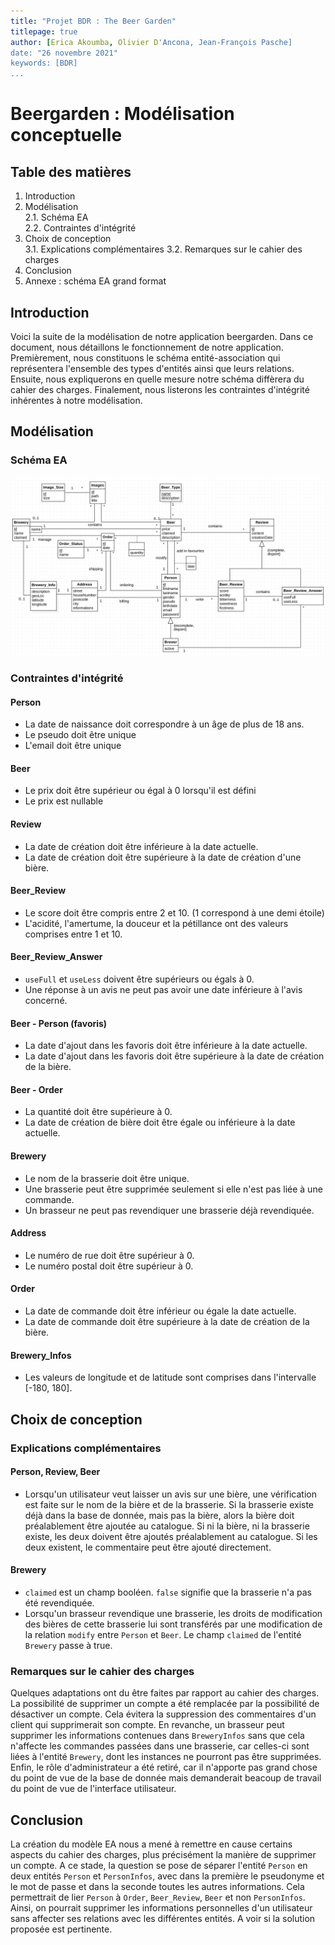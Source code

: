 ```yaml
---
title: "Projet BDR : The Beer Garden"
titlepage: true
author: [Erica Akoumba, Olivier D'Ancona, Jean-François Pasche]
date: "26 novembre 2021"
keywords: [BDR]
...
```


# Beergarden : Modélisation conceptuelle

## Table des matières

1. Introduction
2. Modélisation  
  2.1. Schéma EA  
  2.2. Contraintes d'intégrité
3. Choix de conception  
  3.1. Explications complémentaires
  3.2. Remarques sur le cahier des charges
4. Conclusion
5. Annexe : schéma EA grand format

## Introduction

Voici la suite de la modélisation de notre application beergarden. Dans ce document, nous détaillons le fonctionnement de notre application. Premièrement, nous constituons le schéma entité-association qui représentera l'ensemble des types d'entités ainsi que leurs relations. Ensuite, nous expliquerons en quelle mesure notre schéma diffèrera du cahier des charges. Finalement, nous listerons les contraintes d'intégrité inhérentes à notre modélisation.

## Modélisation

### Schéma EA

![Modélisation de "The Beer Garden"](6_schemaEA.png)

### Contraintes d'intégrité

#### Person
- La date de naissance doit correspondre à un âge de plus de 18 ans.
- Le pseudo doit être unique
- L'email doit être unique

#### Beer
- Le prix doit être supérieur ou égal à 0 lorsqu'il est défini
- Le prix est nullable

#### Review
- La date de création doit être inférieure à la date actuelle.
- La date de création doit être supérieure à la date de création d'une bière.

#### Beer_Review
- Le score doit être compris entre 2 et 10. (1 correspond à une demi étoile)
- L'acidité, l'amertume, la douceur et la pétillance ont des valeurs comprises entre 1 et 10.

#### Beer_Review_Answer
- `useFull` et `useLess` doivent être supérieurs ou égals à 0.
- Une réponse à un avis ne peut pas avoir une date inférieure à l'avis concerné.

#### Beer - Person (favoris)
- La date d'ajout dans les favoris doit être inférieure à la date actuelle.
- La date d'ajout dans les favoris doit être supérieure à la date de création de la bière.

#### Beer - Order
- La quantité doit être supérieure à 0.
- La date de création de bière doit être égale ou inférieure à la date actuelle.

#### Brewery
- Le nom de la brasserie doit être unique.
- Une brasserie peut être supprimée seulement si elle n'est pas liée à une commande.
- Un brasseur ne peut pas revendiquer une brasserie déjà revendiquée.

#### Address
- Le numéro de rue doit être supérieur à 0.
- Le numéro postal doit être supérieur à 0.

#### Order
- La date de commande doit être inférieur ou égale la date actuelle.
- La date de commande doit être supérieure à la date de création de la bière.

#### Brewery_Infos
- Les valeurs de longitude et de latitude sont comprises dans l'intervalle [-180, 180].

## Choix de conception

### Explications complémentaires

#### Person, Review, Beer

- Lorsqu'un utilisateur veut laisser un avis sur une bière, une vérification est faite sur le nom de la bière et de la brasserie. Si la brasserie existe déjà dans la base de donnée, mais pas la bière, alors la bière doit préalablement être ajoutée au catalogue. Si ni la bière, ni la brasserie existe, les deux doivent être ajoutés préalablement au catalogue. Si les deux existent, le commentaire peut être ajouté directement.

#### Brewery

- `claimed` est un champ booléen. `false` signifie que la brasserie n'a pas été revendiquée.
- Lorsqu'un brasseur revendique une brasserie, les droits de modification des bières de cette brasserie lui sont transférés par une modification de la relation `modify` entre `Person` et `Beer`. Le champ `claimed` de l'entité `Brewery` passe à true.

### Remarques sur le cahier des charges

Quelques adaptations ont du être faites par rapport au cahier des charges. La possibilité de supprimer un compte a été remplacée par la possibilité de désactiver un compte. Cela évitera la suppression des commentaires d'un client qui supprimerait son compte.
En revanche, un brasseur peut supprimer les informations contenues dans `BreweryInfos` sans que cela n'affecte les commandes passées dans une brasserie, car celles-ci sont liées à l'entité `Brewery`, dont les instances ne pourront pas être supprimées.  
Enfin, le rôle d'administrateur a été retiré, car il n'apporte pas grand chose du point de vue de la base de donnée mais demanderait beacoup de travail du point de vue de l'interface utilisateur.

## Conclusion

La création du modèle EA nous a mené à remettre en cause certains aspects du cahier des charges, plus précisément la manière de supprimer un compte. A ce stade, la question se pose de séparer l'entité `Person` en deux entités `Person` et `PersonInfos`, avec dans la première le pseudonyme et le mot de passe et dans la seconde toutes les autres informations. Cela permettrait de lier `Person` à `Order`, `Beer_Review`, `Beer` et non `PersonInfos`. Ainsi, on pourrait supprimer les informations personnelles d'un utilisateur sans affecter ses relations avec les différentes entités. A voir si la solution proposée est pertinente.
